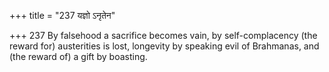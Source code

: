 +++
title = "237 यज्ञो ऽनृतेन"

+++
237	By falsehood a sacrifice becomes vain, by self-complacency (the reward for) austerities is lost, longevity by speaking evil of Brahmanas, and (the reward of) a gift by boasting.